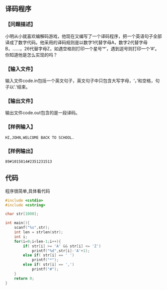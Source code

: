 ## 译码程序

### 【问题描述】

小明从小就喜欢编解码游戏，他现在又编写了一个译码程序，把一个英语句子全部译成了数字代码。他采用的译码规则是以数字1代替字母A，数字2代替字母B，……，26代替字母Z，如遇空格则打印一个星号‘*’，遇到逗号则打印一个‘#’。你知道他是怎么实现的吗？

### 【输入文件】

输入文件code.in包括一个英文句子，英文句子中只包含大写字母，‘，’和空格，句子以‘.‘结束。 

### 【输出文件】

输出文件code.out包含的是一段译码。

### 【样例输入】

```
HI,JOHN,WELCOME BACK TO SCHOOL.
```

### 【样例输出】

```
89#1015814#2351231513
```

## 代码

程序很简单,具体看代码

```c
#include <cstdio>
#include <cstring>

char str[1000];

int main(){
    scanf("%s",str);
    int len = strlen(str);
    int i;
    for(i=0;i<len-1;i++){
        if( str[i] >= 'A' && str[i] <= 'Z')
            printf("%d",str[i]-'A'+1);
        else if( str[i] == ' ')
            printf("*");
        else if( str[i] == ',')
            printf("#");
    }
    return 0;
}
```
